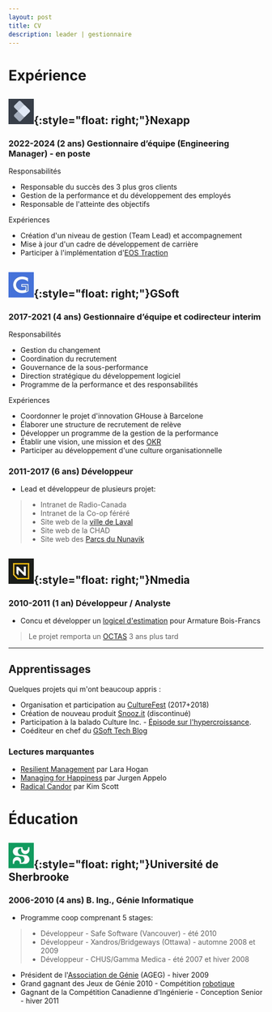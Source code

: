 ```yaml
---
layout: post
title: CV
description: leader | gestionnaire
---
```


Expérience
================

![Nexapp Logo](/assets/images/n50.jpg "Nexapp Logo"){:style="float: right;"}Nexapp
------------

### 2022-2024 (2 ans) **Gestionnaire d’équipe (Engineering Manager) - en poste** ###
Responsabilités
-	Responsable du succès des 3 plus gros clients
-	Gestion de la performance et du développement des employés
-	Responsable de l'atteinte des objectifs


Expériences
-	Création d'un niveau de gestion (Team Lead) et accompagnement
-	Mise à jour d'un cadre de développement de carrière
-	Participer à l'implémentation d'[EOS Traction](https://www.eosworldwide.com/what-is-eos)

![GSoft Logo](/assets/images/g50.jpg "GSoft Logo"){:style="float: right;"}GSoft
------------

### 2017-2021 (4 ans) **Gestionnaire d’équipe et codirecteur interim** ###
Responsabilités
-	Gestion du changement
-	Coordination du recrutement
-	Gouvernance de la sous-performance
-	Direction stratégique du développement logiciel
-	Programme de la performance et des responsabilités 


Expériences
-	Coordonner le projet d'innovation GHouse à Barcelone
-	Élaborer une structure de recrutement de relève
-	Développer un programme de la gestion de la performance 
-	Établir une vision, une mission et des [OKR](https://rework.withgoogle.com/guides/set-goals-with-okrs/steps/introduction/)
-	Participer au développement d'une culture organisationnelle


### 2011-2017 (6 ans) **Développeur** ###

-	Lead et développeur de plusieurs projet:
>-	Intranet de Radio-Canada
>-	Intranet de la Co-op féréré
>-	Site web de la [ville de Laval](https://www.laval.ca/)
>-	Site web de la CHAD
>-	Site web des [Parcs du Nunavik](https://www.nunavikparks.ca/)

![Nmedia Logo](/assets/images/nms50.jpg "Nmedia Logo"){:style="float: right;"}Nmedia
------------

### 2010-2011 (1 an) **Développeur / Analyste** ###
- Concu et développer un [logicel d'estimation](https://www.nmedia.ca/en-ca/achievements/armatures-bois-francs) pour Armature Bois-Francs
> Le projet remporta un [OCTAS](https://www.nmedia.ca/articles/armatures-bois-francs-nmedia-remportent-octas) 3 ans plus tard

***

Apprentissages
-------------
Quelques projets qui m'ont beaucoup appris :
- Organisation et participation au [CultureFest](https://mtlnewtech.medium.com/culturefest-montreal-04-12-17-7dd015d0d9ea) (2017+2018)
- Création de nouveau produit [Snooz.it](https://drdeteck.github.io/snoozit-landing-page/) (discontinué)
- Participation à la balado Culture Inc. - [Épisode sur l'hypercroissance](http://cultureincpodcast.com/index.php/2019/12/10/11-culture-et-hypercroissance-philippe-lavoie/).
- Coéditeur en chef du [GSoft Tech Blog](https://medium.com/gsoft-tech)

### Lectures marquantes ###
- [Resilient Management](https://resilient-management.com/) par Lara Hogan
- [Managing for Happiness](https://jurgenappelo.com/managing-for-happiness/) par Jurgen Appelo
- [Radical Candor](https://www.radicalcandor.com/) par Kim Scott

Éducation
============

![UdeS](/assets/images/udes50.jpg "UdeS Logo"){:style="float: right;"}Université de Sherbrooke
------------

### 2006-2010 (4 ans) **B. Ing., Génie Informatique** ###
- Programme coop comprenant 5 stages:
>- Développeur - Safe Software (Vancouver) - été 2010
>- Développeur - Xandros/Bridgeways (Ottawa) - automne 2008 et 2009
>- Développeur - CHUS/Gamma Medica - été 2007 et hiver 2008
- Président de l'[Association de Génie](https://www.ageg.ca/) (AGEG) - hiver 2009
- Grand gagnant des Jeux de Génie 2010 - Compétition [robotique](https://www.youtube.com/watch?v=Z3ERyYSB9WI)
- Gagnant de la Compétition Canadienne d'Ingénierie - Conception Senior - hiver 2011
